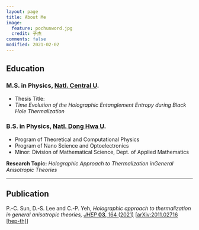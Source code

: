 ```yaml
---
layout: page
title: About Me
image:
  feature: pochunword.jpg
  credit: 子杰
comments: false
modified: 2021-02-02
---
```

## Education
### M.S. in Physics, [Natl. Central U](https://www.phy.ncu.edu.tw/en/%E9%A6%96%E9%A0%81-english/).
- Thesis Title:
- *Time Evolution of the Holographic Entanglement Entropy during Black Hole Thermalization*

### B.S. in Physics, [Natl. Dong Hwa U](https://phys.ndhu.edu.tw/).
* Program of Theoretical and Computational Physics
* Program of Nano Science and Optoelectronics
* Minor: Division of Mathematical Science, Dept. of Applied Mathematics

**Research Topic:**
*Holographic Approach to Thermalization inGeneral Anisotropic Theories*

---
## Publication
P.-C. Sun, D.-S. Lee and C.-P. Yeh, *Holographic approach to thermalization in general anisotropic theories,* [*JHEP* **03**, 164 (2021)](https://doi.org/10.1007/JHEP03(2021)164) [[arXiv:2011.02716 [hep-th]](https://inspirehep.net/literature/1828509)]
